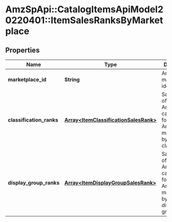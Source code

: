 # AmzSpApi::CatalogItemsApiModel20220401::ItemSalesRanksByMarketplace

## Properties
Name | Type | Description | Notes
------------ | ------------- | ------------- | -------------
**marketplace_id** | **String** | Amazon marketplace identifier. | 
**classification_ranks** | [**Array&lt;ItemClassificationSalesRank&gt;**](ItemClassificationSalesRank.md) | Sales ranks of an Amazon catalog item for an Amazon marketplace by classification. | [optional] 
**display_group_ranks** | [**Array&lt;ItemDisplayGroupSalesRank&gt;**](ItemDisplayGroupSalesRank.md) | Sales ranks of an Amazon catalog item for an Amazon marketplace by website display group. | [optional] 

